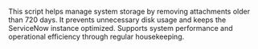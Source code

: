 This script helps manage system storage by removing attachments older than 720 days.
It prevents unnecessary disk usage and keeps the ServiceNow instance optimized.
Supports system performance and operational efficiency through regular housekeeping.

